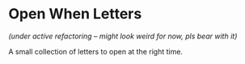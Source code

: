 # Open When Letters  
*(under active refactoring – might look weird for now, pls bear with it)*

A small collection of letters to open at the right time.